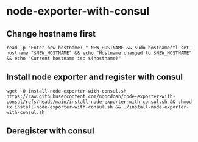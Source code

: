 # node-exporter-with-consul

## Change hostname first
`read -p "Enter new hostname: " NEW_HOSTNAME && sudo hostnamectl set-hostname "$NEW_HOSTNAME" && echo "Hostname changed to $NEW_HOSTNAME" && echo "Current hostname is: $(hostname)"
`
## Install node exporter and register with consul
```
wget -O install-node-exporter-with-consul.sh https://raw.githubusercontent.com/ngocdoan/node-exporter-with-consul/refs/heads/main/install-node-exporter-with-consul.sh && chmod +x install-node-exporter-with-consul.sh && ./install-node-exporter-with-consul.sh
```
## Deregister with consul
```

```
